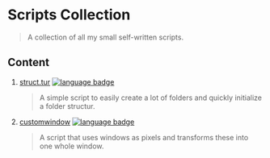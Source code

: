 # Scripts Collection
> A collection of all my small self-written scripts.

## Content
1. [struct.tur](https://github.com/toorusr/struc.tur)
[![language badge](https://img.shields.io/badge/lang-Python-green.svg)](https://python.org)
    > A simple script to easily create a lot of folders and quickly initialize a folder structur.

2. [customwindow](https://github.com/toorusr/customwindow)
[![language badge](https://img.shields.io/badge/lang-Python-green.svg)](https://python.org)
    > A script that uses windows as pixels and transforms these into one whole window.
